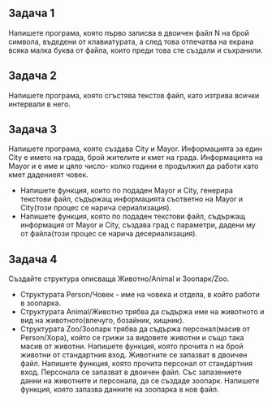 ## Задача 1
Напишете програма, която първо записва в двоичен файл N на брой символа, въдедени от клавиатурата, а след това отпечатва на екрана всяка малка буква от файла, които преди това сте създали и съхранили.

## Задача 2
Напишете програма, която сгъстява текстов файл, като изтрива всички интервали в него.

## Задача 3
Напишете програма, която създава City и Mayor. Информацията за един City е името на града, брой жителите и кмет на града. 
Информацията на Mayor и е име и цяло число- колко години е продължил да работи като кмет дадениеят човек. 
- Напишете функция, които по подаден Mayor и City, генерира текстови файл, съдържащ информацията съответно на Mayor и City(този процес се нарича сериализация). 
- Напишете функция, която по подаден текстови файл, съдържащ информация от Mayor и City, създава град с параметри, дадени му от файла(този процес се нарича десериализация).

## Задача 4
Създайте структура описваща Животно/Animal и Зоопарк/Zoo. 
- Структурата Person/Човек - име на човека и отдела, в който работи в зоопарка.
- Структурата Animal/Животно трябва да съдържа име на животното и вид на животното(влечуго, бозайник, хищник).
- Структурата Zoo/Зоопарк трябва да съдържа персонал(масив от Person/Хора), който се грижи за видовете животни и също така масив от животни.
Напишете функция, която прочита n на брой животни от стандартния вход. Животните се запазват в двоичен файл.
Напишете функция, която прочита персонал от стандартния вход. Персонала се запазват в двоичен файл.
Със запазениете данни на животните и персонала, да се създаде зоопарк.
Напишете функция, която запазва данните на зоопарка в нов файл.
